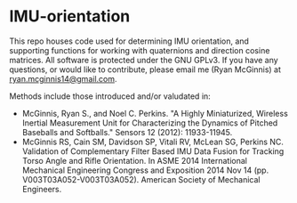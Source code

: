 # IMU-orientation
This repo houses code used for determining IMU orientation, and supporting functions for working with quaternions and direction cosine matrices.  All software is protected under the GNU GPLv3. If you have any questions, or would like to contribute, please email me (Ryan McGinnis) at ryan.mcginnis14@gmail.com.

Methods include those introduced and/or valudated in:
* McGinnis, Ryan S., and Noel C. Perkins. "A Highly Miniaturized, Wireless Inertial Measurement Unit for Characterizing the Dynamics of Pitched Baseballs and Softballs." Sensors 12 (2012): 11933-11945.
* McGinnis RS, Cain SM, Davidson SP, Vitali RV, McLean SG, Perkins NC. Validation of Complementary Filter Based IMU Data Fusion for Tracking Torso Angle and Rifle Orientation. In ASME 2014 International Mechanical Engineering Congress and Exposition 2014 Nov 14 (pp. V003T03A052-V003T03A052). American Society of Mechanical Engineers.



